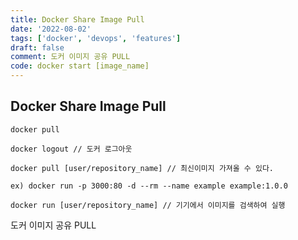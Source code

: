 ```yaml
---
title: Docker Share Image Pull
date: '2022-08-02'
tags: ['docker', 'devops', 'features']
draft: false
comment: 도커 이미지 공유 PULL
code: docker start [image_name]
---
```


## Docker Share Image Pull

```docker
docker pull

docker logout // 도커 로그아웃

docker pull [user/repository_name] // 최신이미지 가져올 수 있다.

ex) docker run -p 3000:80 -d --rm --name example example:1.0.0

docker run [user/repository_name] // 기기에서 이미지를 검색하여 실행
```

도커 이미지 공유 PULL
